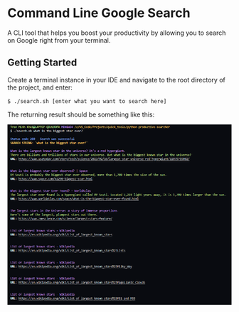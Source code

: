 # Command Line Google Search
A CLI tool that helps you boost your productivity by allowing you to search on Google right from your terminal.

## Getting Started
Create a terminal instance in your IDE and navigate to the root directory of the project, and enter:
```shell
$ ./search.sh [enter what you want to search here]
```

The returning result should be something like this:

<img src="./assets/cmd_picture.png" />